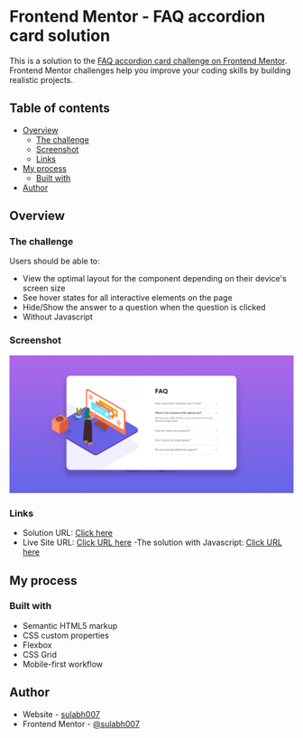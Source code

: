 # Frontend Mentor - FAQ accordion card solution

This is a solution to the [FAQ accordion card challenge on Frontend Mentor](https://www.frontendmentor.io/challenges/faq-accordion-card-XlyjD0Oam). Frontend Mentor challenges help you improve your coding skills by building realistic projects. 

## Table of contents

- [Overview](#overview)
  - [The challenge](#the-challenge)
  - [Screenshot](#screenshot)
  - [Links](#links)
- [My process](#my-process)
  - [Built with](#built-with)
- [Author](#author)


## Overview

### The challenge

Users should be able to:

- View the optimal layout for the component depending on their device's screen size
- See hover states for all interactive elements on the page
- Hide/Show the answer to a question when the question is clicked
- Without Javascript 

### Screenshot

![](./screenshot.png)

### Links

- Solution URL: [Click here](https://github.com/sulabh007/faq-accordion-card-main-without-Javascript)
- Live Site URL: [Click URL here](https://sulabh007.github.io/faq-accordion-card-main-without-Javascript/)
-The solution with Javascript:  [Click URL here](https://github.com/sulabh007/faq-accordion-card-Javascript-)
## My process

### Built with

- Semantic HTML5 markup
- CSS custom properties
- Flexbox
- CSS Grid
- Mobile-first workflow

## Author

- Website - [sulabh007](https://github.com/sulabh007)
- Frontend Mentor - [@sulabh007](https://www.frontendmentor.io/profile/sulabh007)
